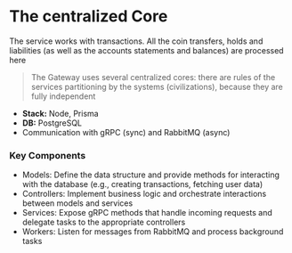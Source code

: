 # The centralized Core

The service works with transactions. All the coin transfers, holds and liabilities (as well as the accounts statements and balances) are processed here

> The Gateway uses several centralized cores: there are rules of the services partitioning by the systems (civilizations), because they are fully independent

- **Stack:** Node, Prisma
- **DB:** PostgreSQL
- Communication with gRPC (sync) and RabbitMQ (async)

### Key Components

- Models: Define the data structure and provide methods for interacting with the database (e.g., creating transactions, fetching user data)
- Controllers: Implement business logic and orchestrate interactions between models and services
- Services: Expose gRPC methods that handle incoming requests and delegate tasks to the appropriate controllers
- Workers: Listen for messages from RabbitMQ and process background tasks
